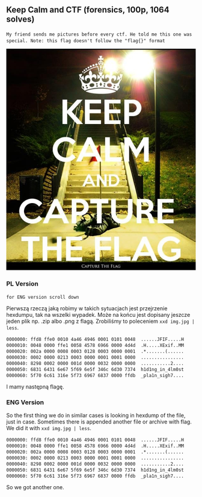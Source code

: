 ## Keep Calm and CTF (forensics, 100p, 1064 solves)
`My friend sends me pictures before every ctf. He told me this one was special.
Note: this flag doesn't follow the "flag{}" format`

![](./kc&ctf.jpg)

### PL Version
`for ENG version scroll down`

Pierwszą rzeczą jaką robimy w takich sytuacjach jest przejrzenie hexdumpu, tak na wszelki wypadek. Może na końcu jest dopisany jeszcze jeden plik np. .zip albo .png z flagą. Zrobiliśmy to poleceniem `xxd img.jpg | less`.

```
0000000: ffd8 ffe0 0010 4a46 4946 0001 0101 0048  ......JFIF.....H
0000010: 0048 0000 ffe1 0058 4578 6966 0000 4d4d  .H.....XExif..MM
0000020: 002a 0000 0008 0003 0128 0003 0000 0001  .*.......(......
0000030: 0002 0000 0213 0003 0000 0001 0001 0000  ................
0000040: 8298 0002 0000 001d 0000 0032 0000 0000  ...........2....
0000050: 6831 6431 6e67 5f69 6e5f 346c 6d30 7374  h1d1ng_in_4lm0st
0000060: 5f70 6c61 316e 5f73 6967 6837 0000 ffdb  _pla1n_sigh7....
```

I mamy następną flagę.

### ENG Version
So the first thing we do in similar cases is looking in hexdump of the file, just in case. Sometimes there is appended another file or
archive with flag. We did it with  `xxd img.jpg | less`.

```
0000000: ffd8 ffe0 0010 4a46 4946 0001 0101 0048  ......JFIF.....H
0000010: 0048 0000 ffe1 0058 4578 6966 0000 4d4d  .H.....XExif..MM
0000020: 002a 0000 0008 0003 0128 0003 0000 0001  .*.......(......
0000030: 0002 0000 0213 0003 0000 0001 0001 0000  ................
0000040: 8298 0002 0000 001d 0000 0032 0000 0000  ...........2....
0000050: 6831 6431 6e67 5f69 6e5f 346c 6d30 7374  h1d1ng_in_4lm0st
0000060: 5f70 6c61 316e 5f73 6967 6837 0000 ffdb  _pla1n_sigh7....
```
So we got another one.
